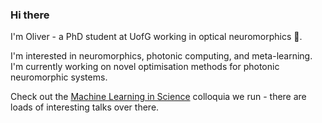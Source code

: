### Hi there 

I'm Oliver - a PhD student at UofG working in optical neuromorphics 🧠.

I'm interested in neuromorphics, photonic computing, and meta-learning. I'm currently working on novel optimisation methods for photonic neuromorphic systems.

Check out the [Machine Learning in Science](https://ml-in-science.github.io/webpage) colloquia we run - there are loads of interesting talks over there. 
